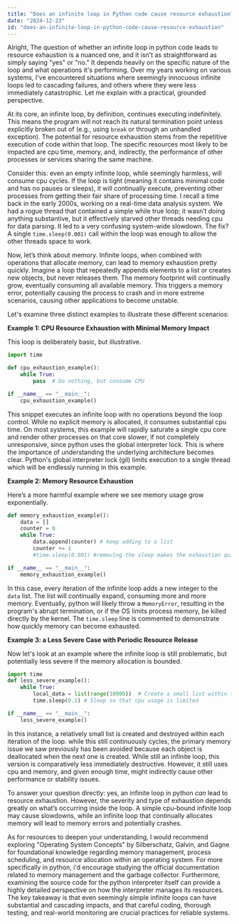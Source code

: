 ```yaml
---
title: "Does an infinite loop in Python code cause resource exhaustion?"
date: "2024-12-23"
id: "does-an-infinite-loop-in-python-code-cause-resource-exhaustion"
---
```


Alright,  The question of whether an infinite loop in python code leads to resource exhaustion is a nuanced one, and it isn't as straightforward as simply saying "yes" or "no." It depends heavily on the specific nature of the loop and what operations it's performing. Over my years working on various systems, I've encountered situations where seemingly innocuous infinite loops led to cascading failures, and others where they were less immediately catastrophic. Let me explain with a practical, grounded perspective.

At its core, an infinite loop, by definition, continues executing indefinitely. This means the program will not reach its natural termination point unless explicitly broken out of (e.g., using `break` or through an unhandled exception). The potential for resource exhaustion stems from the repetitive execution of code within that loop. The specific resources most likely to be impacted are cpu time, memory, and, indirectly, the performance of other processes or services sharing the same machine.

Consider this: even an empty infinite loop, while seemingly harmless, will consume cpu cycles. If the loop is tight (meaning it contains minimal code and has no pauses or sleeps), it will continually execute, preventing other processes from getting their fair share of processing time. I recall a time back in the early 2000s, working on a real-time data analysis system. We had a rogue thread that contained a simple while true loop; it wasn’t doing anything substantive, but it effectively starved other threads needing cpu for data parsing. It led to a very confusing system-wide slowdown. The fix? A single `time.sleep(0.001)` call within the loop was enough to allow the other threads space to work.

Now, let’s think about memory. Infinite loops, when combined with operations that allocate memory, can lead to memory exhaustion pretty quickly. Imagine a loop that repeatedly appends elements to a list or creates new objects, but never releases them. The memory footprint will continually grow, eventually consuming all available memory. This triggers a memory error, potentially causing the process to crash and in more extreme scenarios, causing other applications to become unstable.

Let's examine three distinct examples to illustrate these different scenarios:

**Example 1: CPU Resource Exhaustion with Minimal Memory Impact**

This loop is deliberately basic, but illustrative.

```python
import time

def cpu_exhaustion_example():
    while True:
        pass  # Do nothing, but consume CPU

if __name__ == "__main__":
    cpu_exhaustion_example()
```

This snippet executes an infinite loop with no operations beyond the loop control. While no explicit memory is allocated, it consumes substantial cpu time. On most systems, this example will rapidly saturate a single cpu core and render other processes on that core slower, if not completely unresponsive, since python uses the global interpreter lock. This is where the importance of understanding the underlying architecture becomes clear. Python's global interpreter lock (gil) limits execution to a single thread which will be endlessly running in this example.

**Example 2: Memory Resource Exhaustion**

Here’s a more harmful example where we see memory usage grow exponentially.

```python
def memory_exhaustion_example():
    data = []
    counter = 0
    while True:
        data.append(counter) # keep adding to a list
        counter += 1
        #time.sleep(0.001) #removing the sleep makes the exhaustion quicker

if __name__ == "__main__":
    memory_exhaustion_example()
```

In this case, every iteration of the infinite loop adds a new integer to the `data` list. The list will continually expand, consuming more and more memory. Eventually, python will likely throw a `MemoryError`, resulting in the program's abrupt termination, or if the OS limits process memory, be killed directly by the kernel. The `time.sleep` line is commented to demonstrate how quickly memory can become exhausted.

**Example 3: a Less Severe Case with Periodic Resource Release**

Now let's look at an example where the infinite loop is still problematic, but potentially less severe if the memory allocation is bounded.

```python
import time
def less_severe_example():
    while True:
        local_data = list(range(10000))  # Create a small list within the loop
        time.sleep(0.1) # Sleep so that cpu usage is limited

if __name__ == "__main__":
    less_severe_example()
```

In this instance, a relatively small list is created and destroyed within each iteration of the loop. while this still continuously cycles, the primary memory issue we saw previously has been avoided because each object is deallocated when the next one is created. While still an infinite loop, this version is comparatively less immediately destructive. However, it still uses cpu and memory, and given enough time, might indirectly cause other performance or stability issues.

To answer your question directly: yes, an infinite loop in python *can* lead to resource exhaustion. However, the severity and type of exhaustion depends greatly on what’s occurring inside the loop. A simple cpu-bound infinite loop may cause slowdowns, while an infinite loop that continually allocates memory will lead to memory errors and potentially crashes.

As for resources to deepen your understanding, I would recommend exploring "Operating System Concepts" by Silberschatz, Galvin, and Gagne for foundational knowledge regarding memory management, process scheduling, and resource allocation within an operating system. For more specifically in python, i'd encourage studying the official documentation related to memory management and the garbage collector. Furthermore, examining the source code for the python interpreter itself can provide a highly detailed perspective on how the interpreter manages its resources. The key takeaway is that even seemingly simple infinite loops can have substantial and cascading impacts, and that careful coding, thorough testing, and real-world monitoring are crucial practices for reliable systems.

